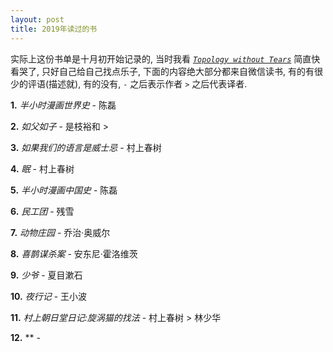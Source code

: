 ```yaml
---
layout: post
title: 2019年读过的书
---
```


实际上这份书单是十月初开始记录的, 当时我看 [*`Topology without Tears`*](http://www.topologywithouttears.net/) 简直快看哭了, 只好自己给自己找点乐子, 下面的内容绝大部分都来自微信读书, 有的有很少的评语(描述就), 有的没有, `-` 之后表示作者 `>` 之后代表译者.

**1.** *半小时漫画世界史* - 陈磊



**2.** *如父如子* - 是枝裕和 >



**3.** *如果我们的语言是威士忌* - 村上春树



**4.** *眠* - 村上春树



**5.** *半小时漫画中国史* - 陈磊



**6.** *民工团* - 残雪



**7.** *动物庄园* - 乔治·奥威尔



**8.** *喜鹊谋杀案* - 安东尼·霍洛维茨



**9.** *少爷* - 夏目漱石



**10.** *夜行记* - 王小波



**11.** *村上朝日堂日记:旋涡猫的找法* - 村上春树 > 林少华 


**12.** ** - 
